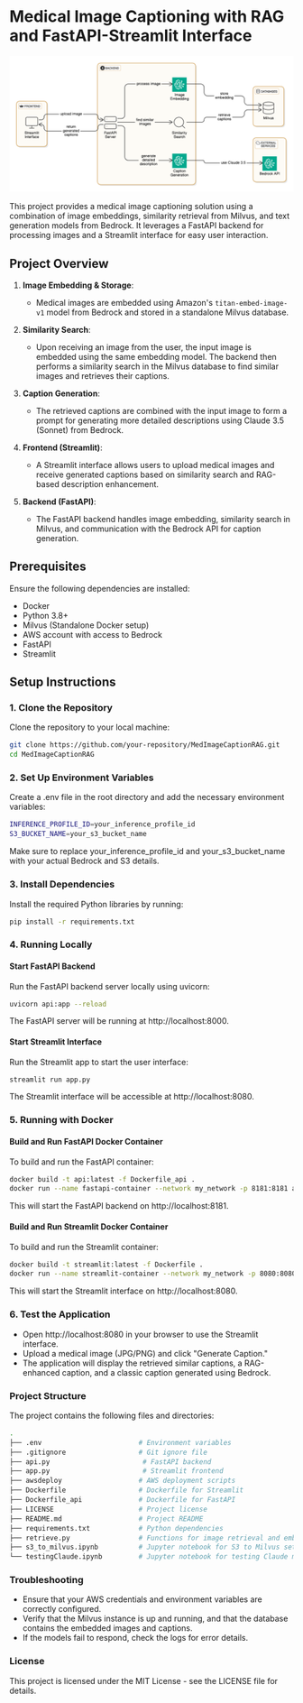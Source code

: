 # Medical Image Captioning with RAG and FastAPI-Streamlit Interface
![Architecture Diagram](./assets/architecture.png)

This project provides a medical image captioning solution using a combination of image embeddings, similarity retrieval from Milvus, and text generation models from Bedrock. It leverages a FastAPI backend for processing images and a Streamlit interface for easy user interaction.

## Project Overview

1. **Image Embedding & Storage**: 
   - Medical images are embedded using Amazon's `titan-embed-image-v1` model from Bedrock and stored in a standalone Milvus database.
   
2. **Similarity Search**:
   - Upon receiving an image from the user, the input image is embedded using the same embedding model. The backend then performs a similarity search in the Milvus database to find similar images and retrieves their captions.
   
3. **Caption Generation**:
   - The retrieved captions are combined with the input image to form a prompt for generating more detailed descriptions using Claude 3.5 (Sonnet) from Bedrock.
   
4. **Frontend (Streamlit)**:
   - A Streamlit interface allows users to upload medical images and receive generated captions based on similarity search and RAG-based description enhancement.

5. **Backend (FastAPI)**:
   - The FastAPI backend handles image embedding, similarity search in Milvus, and communication with the Bedrock API for caption generation.

## Prerequisites

Ensure the following dependencies are installed:

- Docker
- Python 3.8+
- Milvus (Standalone Docker setup)
- AWS account with access to Bedrock
- FastAPI
- Streamlit

## Setup Instructions

### 1. Clone the Repository

Clone the repository to your local machine:

```bash
git clone https://github.com/your-repository/MedImageCaptionRAG.git
cd MedImageCaptionRAG
```

### 2. Set Up Environment Variables

Create a .env file in the root directory and add the necessary environment variables:

```bash
INFERENCE_PROFILE_ID=your_inference_profile_id
S3_BUCKET_NAME=your_s3_bucket_name
```

Make sure to replace your_inference_profile_id and your_s3_bucket_name with your actual Bedrock and S3 details.

### 3. Install Dependencies
Install the required Python libraries by running:

```bash
pip install -r requirements.txt
```

### 4. Running Locally
#### Start FastAPI Backend
Run the FastAPI backend server locally using uvicorn:

```bash
uvicorn api:app --reload
```

The FastAPI server will be running at http://localhost:8000.

#### Start Streamlit Interface
Run the Streamlit app to start the user interface:

```bash
streamlit run app.py
```

The Streamlit interface will be accessible at http://localhost:8080.


### 5. Running with Docker
#### Build and Run FastAPI Docker Container
To build and run the FastAPI container:

```bash
docker build -t api:latest -f Dockerfile_api .
docker run --name fastapi-container --network my_network -p 8181:8181 api:latest
```
This will start the FastAPI backend on http://localhost:8181.

#### Build and Run Streamlit Docker Container
To build and run the Streamlit container:

```bash
docker build -t streamlit:latest -f Dockerfile .
docker run --name streamlit-container --network my_network -p 8080:8080 streamlit:latest
```
This will start the Streamlit interface on http://localhost:8080.

### 6. Test the Application
- Open http://localhost:8080 in your browser to use the Streamlit interface.
- Upload a medical image (JPG/PNG) and click "Generate Caption."
- The application will display the retrieved similar captions, a RAG-enhanced caption, and a classic caption generated using Bedrock.


### Project Structure
The project contains the following files and directories:


```bash
.
├── .env                        # Environment variables
├── .gitignore                  # Git ignore file
├── api.py                       # FastAPI backend
├── app.py                       # Streamlit frontend
├── awsdeploy                   # AWS deployment scripts
├── Dockerfile                  # Dockerfile for Streamlit
├── Dockerfile_api              # Dockerfile for FastAPI
├── LICENSE                     # Project license
├── README.md                   # Project README
├── requirements.txt            # Python dependencies
├── retrieve.py                 # Functions for image retrieval and embedding
├── s3_to_milvus.ipynb          # Jupyter notebook for S3 to Milvus setup
└── testingClaude.ipynb         # Jupyter notebook for testing Claude model
```

### Troubleshooting
- Ensure that your AWS credentials and environment variables are correctly configured.
- Verify that the Milvus instance is up and running, and that the database contains the embedded images and captions.
- If the models fail to respond, check the logs for error details.


### License
This project is licensed under the MIT License - see the LICENSE file for details.
